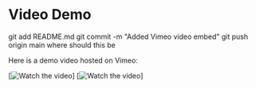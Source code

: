 # Video Demo
git add README.md
git commit -m "Added Vimeo video embed"
git push origin main where should this be

Here is a demo video hosted on Vimeo:

[![Watch the video](https://vimeo.com/1079556485)]
[![Watch the video](https://vimeo.com/1079556412)]

